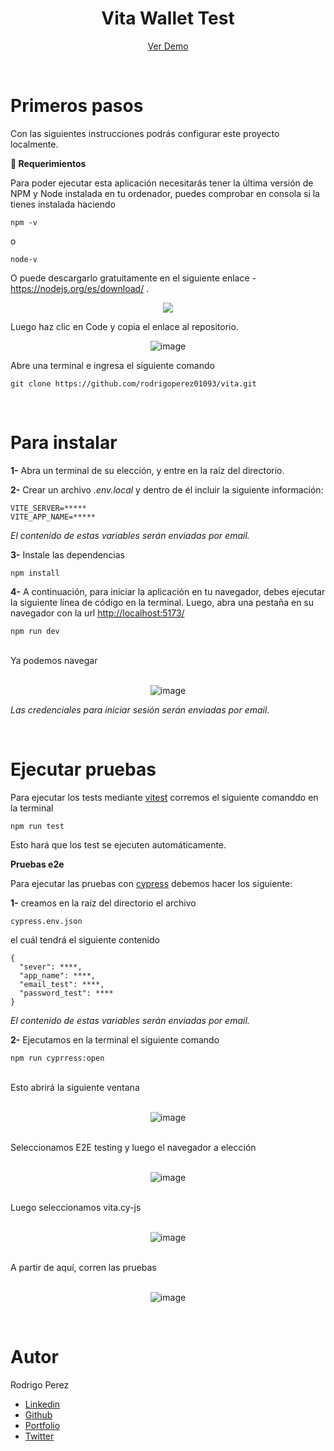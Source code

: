 <div align="center">
<h1> Vita Wallet Test </h1>
</div>

<div align="center">

[Ver Demo](https://ephemeral-sable-cf93f1.netlify.app/auth/login)

</div>
<br>
<h1> Primeros pasos </h1>

Con las siguientes instrucciones podrás configurar este proyecto localmente.

**📑    Requerimientos**

Para poder ejecutar esta aplicación necesitarás tener la última versión de NPM y Node instalada en tu ordenador, puedes comprobar en consola si la tienes instalada haciendo 

```
npm -v
```
o

``` 
node-v
```

O puede descargarlo gratuitamente en el siguiente enlace - <https://nodejs.org/es/download/> .


<div align="center">

![](./Readme/Aspose.Words.ea102fbd-e677-478a-991b-66b51ee3534b.002.png)

</div>

Luego haz clic en Code y copia el enlace al repositorio.

<div align="center">

![image](https://github.com/rodrigoperez01093/vita/assets/118926632/2a196c11-a8b6-4458-9d42-49615e591985)

</div>

 Abre una terminal e ingresa el siguiente comando

 ``` 
git clone https://github.com/rodrigoperez01093/vita.git
```

<br>
<h1>Para instalar </h1>

**1-** Abra un terminal de su elección, y entre en la raíz del directorio.

**2-** Crear un archivo *.env.local* y dentro de él incluir la siguiente información:

 ``` 
VITE_SERVER=*****
VITE_APP_NAME=*****
```

*El contenido de estas variables serán enviadas por email.*

**3-** Instale las dependencias

```
npm install
```

**4-** A continuación, para iniciar la aplicación en tu navegador, debes ejecutar la siguiente línea de código en la terminal. Luego, abra una pestaña en su navegador con la url <http://localhost:5173/>

```
npm run dev
```
<br>
Ya podemos navegar
<br>
<br>

<div align="center">

![image](https://github.com/rodrigoperez01093/vita/assets/118926632/7b824694-9868-490d-ae87-6a2ebc64ae2d)

</div>

*Las credenciales para iniciar sesión serán enviadas por email.*

<br>
<h1>Ejecutar pruebas </h1>

Para ejecutar los tests mediante [vitest](https://vitest.dev/) corremos el siguiente comanddo en la terminal

```
npm run test
```
Esto hará que los test se ejecuten automáticamente.

**Pruebas e2e**

Para ejecutar las pruebas con [cypress](https://www.cypress.io/) debemos hacer los siguiente:

**1-** creamos en la raíz del directorio el archivo

```
cypress.env.json
```
el cuál tendrá el siguiente contenido

```
{
  "sever": ****,
  "app_name": ****,
  "email_test": ****,
  "password_test": ****
}
```
*El contenido de estas variables serán enviadas por email.*

**2-** Ejecutamos en la terminal el siguiente comando

```
npm run cyprress:open
```
<br>
Esto abrirá la siguiente ventana
<br>
<br>
<div align="center">

  ![image](https://github.com/rodrigoperez01093/vita/assets/118926632/8f2441d7-b921-497a-bcef-974aaf233465)

</div>
<br>
Seleccionamos E2E testing y luego el navegador a elección
<br>
<br>
<div align="center">

![image](https://github.com/rodrigoperez01093/vita/assets/118926632/5a22cc9e-541d-4dc1-98ca-aa8565264489)
</div>
<br>
Luego seleccionamos vita.cy-js
<br>
<br>
<div align="center">

  ![image](https://github.com/rodrigoperez01093/vita/assets/118926632/71410769-914c-43ac-90ed-45fb8bb3ca57)

</div>
<br>
A partir de aquí, corren las pruebas
<br>
<br>
<div align="center">
  
![image](https://github.com/rodrigoperez01093/vita/assets/118926632/9170e894-9396-4b27-b2c1-48b62340f983)

</div>

<br>


<h1> Autor </h1>

Rodrigo Perez

- [Linkedin](<https://www.linkedin.com/in/rodrigo-perez-full-stack-developer/>)
- [Github](<https://github.com/rodrigoperez01093>)
- [Portfolio](<https://main--rodrigoperez.netlify.app/>)
- [Twitter](<https://twitter.com/RodriiPerezz>)

